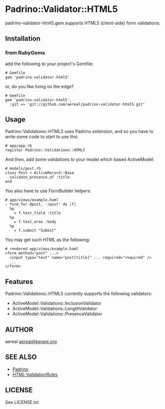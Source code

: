 # Padrino::Validator::HTML5

padrino-validator-html5.gem supports HTML5 (client-side) form validations.

## Installation

### from RubyGems

add the following to your project's Gemfile:

    # Gemfile
    gem 'padrino-validator-html5'

or, do you like living on the edge?

    # Gemfile
    gem 'padrino-validator-html5',
      :git => 'git://github.com/aereal/padrino-validator-html5.git'

## Usage

Padrino::Validationo::HTML5 uses Padrino extension, and so you have to write some code to start to use this.

    # app/app.rb
    register Padrino::Validationo::HTML5

And then, add some validations to your model which based ActiveModel:

    # models/post.rb
    class Post < ActiveRecord::Base
      validate_presence_of :title
    end

You also have to use FormBuilder helpers:

    # app/views/example.haml
    - form_for @post, '/post' do |f|
      %p
        = f.text_field :title
      %p
        = f.text_area :body
      %p
        = f.submit "Submit"

You may get such HTML as the following:

    # rendered app/views/example.haml
    <form method="post" ...>
      <input type="text" name="post[title]" ... required="required" />
      ...
    </form>

## Features

Padrino::Validationo::HTML5 currently supports the following validators:

 * ActiveModel::Validations::InclusionValidator
 * ActiveModel::Validations::LengthValidator
 * ActiveModel::Validations::PresenceValidator

## AUTHOR

aereal <aereal@kerare.org>

## SEE ALSO

 * [Padrino](http://padrinorb.com/)
 * [HTML-ValidationRules](https://github.com/kentaro/HTML-ValidationRules)

## LICENSE

See LICENSE.txt

